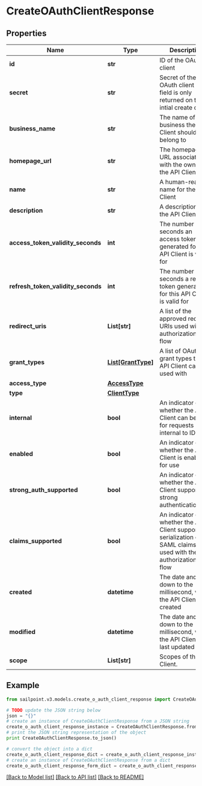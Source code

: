 # CreateOAuthClientResponse


## Properties
Name | Type | Description | Notes
------------ | ------------- | ------------- | -------------
**id** | **str** | ID of the OAuth client | 
**secret** | **str** | Secret of the OAuth client (This field is only returned on the intial create call.) | 
**business_name** | **str** | The name of the business the API Client should belong to | 
**homepage_url** | **str** | The homepage URL associated with the owner of the API Client | 
**name** | **str** | A human-readable name for the API Client | 
**description** | **str** | A description of the API Client | 
**access_token_validity_seconds** | **int** | The number of seconds an access token generated for this API Client is valid for | 
**refresh_token_validity_seconds** | **int** | The number of seconds a refresh token generated for this API Client is valid for | 
**redirect_uris** | **List[str]** | A list of the approved redirect URIs used with the authorization_code flow | 
**grant_types** | [**List[GrantType]**](GrantType.md) | A list of OAuth 2.0 grant types this API Client can be used with | 
**access_type** | [**AccessType**](AccessType.md) |  | 
**type** | [**ClientType**](ClientType.md) |  | 
**internal** | **bool** | An indicator of whether the API Client can be used for requests internal to IDN | 
**enabled** | **bool** | An indicator of whether the API Client is enabled for use | 
**strong_auth_supported** | **bool** | An indicator of whether the API Client supports strong authentication | 
**claims_supported** | **bool** | An indicator of whether the API Client supports the serialization of SAML claims when used with the authorization_code flow | 
**created** | **datetime** | The date and time, down to the millisecond, when the API Client was created | 
**modified** | **datetime** | The date and time, down to the millisecond, when the API Client was last updated | 
**scope** | **List[str]** | Scopes of the API Client. | 

## Example

```python
from sailpoint.v3.models.create_o_auth_client_response import CreateOAuthClientResponse

# TODO update the JSON string below
json = "{}"
# create an instance of CreateOAuthClientResponse from a JSON string
create_o_auth_client_response_instance = CreateOAuthClientResponse.from_json(json)
# print the JSON string representation of the object
print CreateOAuthClientResponse.to_json()

# convert the object into a dict
create_o_auth_client_response_dict = create_o_auth_client_response_instance.to_dict()
# create an instance of CreateOAuthClientResponse from a dict
create_o_auth_client_response_form_dict = create_o_auth_client_response.from_dict(create_o_auth_client_response_dict)
```
[[Back to Model list]](../README.md#documentation-for-models) [[Back to API list]](../README.md#documentation-for-api-endpoints) [[Back to README]](../README.md)


